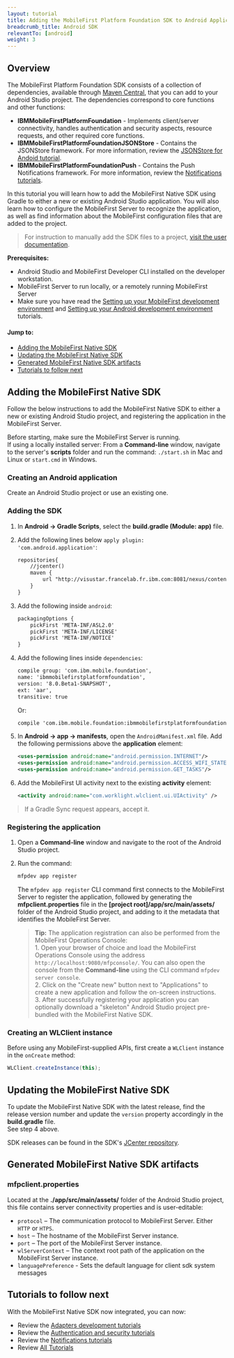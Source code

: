 ```yaml
---
layout: tutorial
title: Adding the MobileFirst Platform Foundation SDK to Android Applications
breadcrumb_title: Android SDK
relevantTo: [android]
weight: 3
---
```

## Overview
The MobileFirst Platform Foundation SDK consists of a collection of dependencies, available through [Maven Central](http://search.maven.org/), that you can add to your Android Studio project. The dependencies correspond to core functions and other functions:

* **IBMMobileFirstPlatformFoundation** - Implements client/server connectivity, handles authentication and security aspects, resource requests, and other required core functions.
* **IBMMobileFirstPlatformFoundationJSONStore** - Contains the JSONStore framework. For more information, review the [JSONStore for Andoid tutorial](../../using-the-mfpf-sdk/jsonstore-android/).
* **IBMMobileFirstPlatformFoundationPush** - Contains the Push Notifications framework. For more information, review the [Notifications tutorials](../../notifications/).

In this tutorial you will learn how to add the MobileFirst Native SDK using Gradle to either a new or existing Android Studio application. You will also learn how to configure the MobileFirst Server to recognize the application, as well as find information about the MobileFirst configuration files that are added to the project.

> For instruction to manually add the SDK files to a project, [visit the user documentation](http://www-01.ibm.com/support/knowledgecenter/SSHS8R_8.0.0/wl_welcome.html).

**Prerequisites:** 

- Android Studio and MobileFirst Developer CLI installed on the developer workstation.  
- MobileFirst Server to run locally, or a remotely running MobileFirst Server
- Make sure you have read the [Setting up your MobileFirst development environment](../../setting-up-your-development-environment/mobilefirst-development-environment) and [Setting up your Android development environment](../../setting-up-your-development-environment/android-development-environment) tutorials.

#### Jump to:

- [Adding the MobileFirst Native SDK](#adding-the-mobilefirst-native-sdk)
- [Updating the MobileFirst Native SDK](#updating-the-mobilefirst-native-sdk)
- [Generated MobileFirst Native SDK artifacts](#generated-mobilefirst-native-sdk-artifacts)
- [Tutorials to follow next](#tutorials-to-follow-next)

## Adding the MobileFirst Native SDK
Follow the below instructions to add the MobileFirst Native SDK to either a new or existing Android Studio project, and registering the application in the MobileFirst Server.

Before starting, make sure the MobileFirst Server is running.  
If using a locally installed server: From a **Command-line** window, navigate to the server's **scripts** folder and run the command: `./start.sh` in Mac and Linux or `start.cmd` in Windows.

### Creating an Android application
Create an Android Studio project or use an existing one.  

### Adding the SDK

1. In **Android → Gradle Scripts**, select the **build.gradle (Module: app)** file.

2. Add the following lines below `apply plugin: 'com.android.application'`:

    ```xml
    repositories{
        //jcenter()
        maven {
            url "http://visustar.francelab.fr.ibm.com:8081/nexus/content/repositories/mobile-s/"
        }
    }
    ```
    
3. Add the following inside `android`:
    
    ```xml
    packagingOptions {
        pickFirst 'META-INF/ASL2.0'
        pickFirst 'META-INF/LICENSE'
        pickFirst 'META-INF/NOTICE'
    }
    ```
    
4. Add the following lines inside `dependencies`:

    ```xml
    compile group: 'com.ibm.mobile.foundation',
    name: 'ibmmobilefirstplatformfoundation',
    version: '8.0.Beta1-SNAPSHOT',
    ext: 'aar',
    transitive: true
    ```
    
    Or: 

    ```xml
    compile 'com.ibm.mobile.foundation:ibmmobilefirstplatformfoundation:8.0.Beta1-SNAPSHOT'
    ```
    
5. In **Android → app → manifests**, open the `AndroidManifest.xml` file. Add the following permissions above the **application** element:

    ```xml
    <uses-permission android:name="android.permission.INTERNET"/>
    <uses-permission android:name="android.permission.ACCESS_WIFI_STATE"/>
    <uses-permission android:name="android.permission.GET_TASKS"/>
    ```
6. Add the MobileFirst UI activity next to the existing **activity** element:

    ```xml
    <activity android:name="com.worklight.wlclient.ui.UIActivity" />
    ```

> If a Gradle Sync request appears, accept it.

### Registering the application
1. Open a **Command-line** window and navigate to the root of the Android Studio project.  

2. Run the command: 
 
    ```bash
    mfpdev app register
    ```
    
    The `mfpdev app register` CLI command first connects to the MobileFirst Server to register the application, followed by generating the **mfpclient.properties** file in the **[project root]/app/src/main/assets/** folder of the Android Studio project, and adding to it the metadata that identifies the MobileFirst Server.
        
    > <span class="glyphicon glyphicon-info-sign" aria-hidden="true"></span> **Tip:** The application registration can also be performed from the MobileFirst Operations Console:    
        1. Open your browser of choice and load the MobileFirst Operations Console using the address  `http://localhost:9080/mfpconsole/`. You can also open the console from the **Command-line** using the CLI command `mfpdev server console`.  
        2. Click on the "Create new" button next to "Applications" to create a new application and follow the on-screen instructions.  
        3. After successfully registering your application you can optionally download a "skeleton" Android Studio project pre-bundled with the MobileFirst Native SDK.

### Creating an WLClient instance
Before using any MobileFirst-supplied APIs, first create a `WLClient` instance in the `onCreate` method:

```java
WLClient.createInstance(this);
```

## Updating the MobileFirst Native SDK
To update the MobileFirst Native SDK with the latest release, find the release version number and update the `version` property accordingly in the **build.gradle** file.  
See step 4 above.

SDK releases can be found in the SDK's [JCenter repository](https://bintray.com/bintray/jcenter/com.ibm.mobile.foundation%3Aibmmobilefirstplatformfoundation/view#).

## Generated MobileFirst Native SDK artifacts

### mfpclient.properties 
Located at the **./app/src/main/assets/** folder of the Android Studio project, this file contains server connectivity properties and is user-editable:

- `protocol` – The communication protocol to MobileFirst Server. Either `HTTP` or `HTPS`.
- `host` – The hostname of the MobileFirst Server instance.
- `port` – The port of the MobileFirst Server instance.
- `wlServerContext` – The context root path of the application on the MobileFirst Server instance.
- `languagePreference` - Sets the default language for client sdk system messages

## Tutorials to follow next
With the MobileFirst Native SDK now integrated, you can now:

- Review the [Adapters development tutorials](../../adapters/)
- Review the [Authentication and security tutorials](../../authentication-and-security/)
- Review the [Notifications tutorials](../../notifications/)
- Review [All Tutorials](../../all-tutorials)
